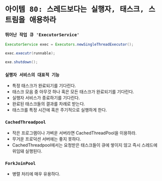 # `아이템 80: 스레드보다는 실행자, 태스크, 스트림을 애용하라`

### `뛰어난 작업 큐 'ExecutorService'`

```Java
ExecutorService exec = Executors.newSingleThreadExecutor();

exec.executr(runnable);

exe.shutdown();
```

### `실행자 서비스의 대표적 기능`
- 특정 태스크가 완료되기를 기다린다.
- 태스크 모음 중 아무것 하나 혹은 모든 태스크가 완료되기를 기다린다.
- 실행자 서비스가 종료하기를 기다린다.
- 완료된 태스크들의 결과를 차례로 받는다.
- 태스크를 특정 시간에 혹은 주기적으로 실행하게 한다.



### `CachedThreadpool`
- 작은 프로그램이나 가벼운 서버라면 CachedThreadPool을 이용하라.
- 무거운 프로덕션 서버에는 좋지 못하다.
- CachedThreadpool에서는 요청받은 태스크들이 큐에 쌓이지 않고 즉시 스레드에 위임돼 실행된다.

### `ForkJoinPool`
- 병렬 처리에 매우 유용하다.